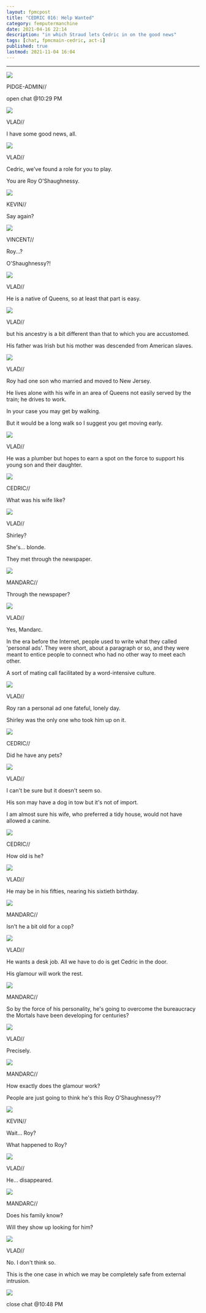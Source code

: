 ```yaml
---
layout: fpmcpost
title: "CEDRIC 016: Help Wanted"
category: femputermanchine
date: 2021-04-16 22:14
description: "in which Straud lets Cedric in on the good news"
tags: [chat, fpmcmain-cedric, act-i]
published: true
lastmod: 2021-11-04 16:04
---
```

[//]: # ( 04/16/21  -added)
[//]: # ( 11/04/21  -title added)

*****

<div class="chat-box">
<img src="{{ site.url }}/assets/tb/pidge.jpg" class="chat-portrait" />
<p class="ppl-sez">PIDGE-ADMIN//</p>
<p class="ppl-sez">open chat @10:29 PM</p>
</div>

<div class="chat-box">
<img src="{{ site.url }}/assets/tb/vlad-inctb.jpg" class="chat-portrait" />
<p class="ppl-sez">VLAD//</p>
<p class="ppl-sez">I have some good news, all.</p>
</div>

<div class="chat-box">
<img src="{{ site.url }}/assets/tb/vlad-inctb.jpg" class="chat-portrait" />
<p class="ppl-sez">VLAD//</p>
<p class="ppl-sez">Cedric, we've found a role for you to play.</p>
<p class="ppl-sez">You are Roy O'Shaughnessy.</p>
</div>

<div class="chat-box">
<img src="{{ site.url }}/assets/tb/kevin-car.jpg" class="chat-portrait" />
<p class="ppl-sez">KEVIN//</p>
<p class="ppl-sez">Say again?</p>
</div>

<div class="chat-box">
<img src="{{ site.url }}/assets/tb/vincent-tbfine.jpg" class="chat-portrait" />
<p class="ppl-sez">VINCENT//</p>
<p class="ppl-sez">Roy...?</p>
<p class="ppl-sez">O'Shaughnessy?!</p>
</div>

<div class="chat-box">
<img src="{{ site.url }}/assets/tb/vlad-inctb.jpg" class="chat-portrait" />
<p class="ppl-sez">VLAD//</p>
<p class="ppl-sez">He is a native of Queens, so at least that part is easy.</p>
</div>

<div class="chat-box">
<img src="{{ site.url }}/assets/tb/vlad-inctb.jpg" class="chat-portrait" />
<p class="ppl-sez">VLAD//</p>
<p class="ppl-sez">but his ancestry is a bit different than that to which you are accustomed.</p>
<p class="ppl-sez">His father was Irish but his mother was descended from American slaves.</p>
</div>

<div class="chat-box">
<img src="{{ site.url }}/assets/tb/vlad-inctb.jpg" class="chat-portrait" />
<p class="ppl-sez">VLAD//</p>
<p class="ppl-sez">Roy had one son who married and moved to New Jersey.</p>
<p class="ppl-sez">He lives alone with his wife in an area of Queens not easily served by the train; he drives to work.</p>
<p class="ppl-sez">In your case you may get by walking.</p>
<p class="ppl-sez">But it would be a long walk so I suggest you get moving early.</p>
</div>

<div class="chat-box">
<img src="{{ site.url }}/assets/tb/vlad-inctb.jpg" class="chat-portrait" />
<p class="ppl-sez">VLAD//</p>
<p class="ppl-sez">He was a plumber but hopes to earn a spot on the force to support his young son and their daughter.</p>
</div>

<div class="chat-box">
<img src="{{ site.url }}/assets/tb/cedric-holdsjuice.jpg" class="chat-portrait" />
<p class="ppl-sez">CEDRIC//</p>
<p class="ppl-sez">What was his wife like?</p>
</div>

<div class="chat-box">
<img src="{{ site.url }}/assets/tb/vlad-inctb.jpg" class="chat-portrait" />
<p class="ppl-sez">VLAD//</p>
<p class="ppl-sez">Shirley?</p>
<p class="ppl-sez">She's... blonde.</p>
<p class="ppl-sez">They met through the newspaper.</p>
</div>

<div class="chat-box">
<img src="{{ site.url }}/assets/tb/mandarc-birdseye.jpg" class="chat-portrait" />
<p class="ppl-sez">MANDARC//</p>
<p class="ppl-sez">Through the newspaper?</p>
</div>

<div class="chat-box">
<img src="{{ site.url }}/assets/tb/vlad-inctb.jpg" class="chat-portrait" />
<p class="ppl-sez">VLAD//</p>
<p class="ppl-sez">Yes, Mandarc.</p>
<p class="ppl-sez">In the era before the Internet, people used to write what they called 'personal ads'. They were short, about a paragraph or so, and they were meant to entice people to connect who had no other way to meet each other.</p>
<p class="ppl-sez">A sort of mating call facilitated by a word-intensive culture.</p>
</div>

<div class="chat-box">
<img src="{{ site.url }}/assets/tb/vlad-inctb.jpg" class="chat-portrait" />
<p class="ppl-sez">VLAD//</p>
<p class="ppl-sez">Roy ran a personal ad one fateful, lonely day.</p>
<p class="ppl-sez">Shirley was the only one who took him up on it.</p>
</div>

<div class="chat-box">
<img src="{{ site.url }}/assets/tb/cedric-holdsjuice.jpg" class="chat-portrait" />
<p class="ppl-sez">CEDRIC//</p>
<p class="ppl-sez">Did he have any pets?</p>
</div>

<div class="chat-box">
<img src="{{ site.url }}/assets/tb/vlad-inctb.jpg" class="chat-portrait" />
<p class="ppl-sez">VLAD//</p>
<p class="ppl-sez">I can't be sure but it doesn't seem so.</p>
<p class="ppl-sez">His son may have a dog in tow but it's not of import.</p>
<p class="ppl-sez">I am almost sure his wife, who preferred a tidy house, would not have allowed a canine.</p>
</div>

<div class="chat-box">
<img src="{{ site.url }}/assets/tb/cedric-holdsjuice.jpg" class="chat-portrait" />
<p class="ppl-sez">CEDRIC//</p>
<p class="ppl-sez">How old is he?</p>
</div>

<div class="chat-box">
<img src="{{ site.url }}/assets/tb/vlad-inctb.jpg" class="chat-portrait" />
<p class="ppl-sez">VLAD//</p>
<p class="ppl-sez">He may be in his fifties, nearing his sixtieth birthday.</p>
</div>

<div class="chat-box">
<img src="{{ site.url }}/assets/tb/mandarc-birdseye.jpg" class="chat-portrait" />
<p class="ppl-sez">MANDARC//</p>
<p class="ppl-sez">Isn't he a bit old for a cop?</p>
</div>

<div class="chat-box">
<img src="{{ site.url }}/assets/tb/vlad-inctb.jpg" class="chat-portrait" />
<p class="ppl-sez">VLAD//</p>
<p class="ppl-sez">He wants a desk job. All we have to do is get Cedric in the door.</p>
<p class="ppl-sez">His glamour will work the rest.</p>
</div>

<div class="chat-box">
<img src="{{ site.url }}/assets/tb/mandarc-birdseye.jpg" class="chat-portrait" />
<p class="ppl-sez">MANDARC//</p>
<p class="ppl-sez">So by the force of his personality, he's going to overcome the bureaucracy the Mortals have been developing for centuries?</p>
</div>

<div class="chat-box">
<img src="{{ site.url }}/assets/tb/vlad-inctb.jpg" class="chat-portrait" />
<p class="ppl-sez">VLAD//</p>
<p class="ppl-sez">Precisely.</p>
</div>

<div class="chat-box">
<img src="{{ site.url }}/assets/tb/mandarc-birdseye.jpg" class="chat-portrait" />
<p class="ppl-sez">MANDARC//</p>
<p class="ppl-sez">How exactly does the glamour work?</p>
<p class="ppl-sez">People are just going to think he's this Roy O'Shaughnessy??</p>
</div>

<div class="chat-box">
<img src="{{ site.url }}/assets/tb/kevin-inctb.jpg" class="chat-portrait" />
<p class="ppl-sez">KEVIN//</p>
<p class="ppl-sez">Wait... Roy?</p>
<p class="ppl-sez">What happened to Roy?</p>
</div>

<div class="chat-box">
<img src="{{ site.url }}/assets/tb/vlad-inctb.jpg" class="chat-portrait" />
<p class="ppl-sez">VLAD//</p>
<p class="ppl-sez">He... disappeared.</p>
</div>

<div class="chat-box">
<img src="{{ site.url }}/assets/tb/mandarc-birdseye.jpg" class="chat-portrait" />
<p class="ppl-sez">MANDARC//</p>
<p class="ppl-sez">Does his family know? </p>
<p class="ppl-sez">Will they show up looking for him?</p>
</div>

<div class="chat-box">
<img src="{{ site.url }}/assets/tb/vlad-inctb.jpg" class="chat-portrait" />
<p class="ppl-sez">VLAD//</p>
<p class="ppl-sez">No. I don't think so.</p>
<p class="ppl-sez">This is the one case in which we may be completely safe from external intrusion.</p>
</div>

<div class="chat-box">
<img src="{{ site.url }}/assets/tb/autress-aug.jpg" class="chat-portrait" />
<p class="ppl-sez">close chat @10:48 PM</p>
</div>

